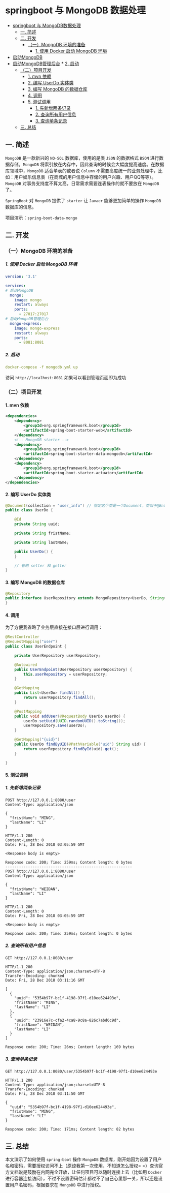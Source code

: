 # springboot 与 MongoDB 数据处理

* [springboot 与 MongoDB数据处理](#springboot-与-mongodb数据处理)
  * [一. 简述](#一-简述)
  * [二. 开发](#二-开发)
    * [（一）MongoDB 环境的准备](#（一）mongodb-环境的准备)
        * [1. 使用 Docker 启动 MongoDB 环境](#1-使用-docker-启动-mongodb-环境)
* [启动MongoDB](#启动mongodb)
* [启动MongoDB管理后台](#启动mongodb管理后台)
        * [2. 启动](#2-启动)
    * [（二）项目开发](#（二）项目开发)
      * [1. mvn 依赖](#1-mvn-依赖)
      * [2. 编写 UserDo 实体类](#2-编写-userdo-实体类)
      * [3. 编写 MongoDB 的数据仓库](#3-编写-mongodb-的数据仓库)
      * [4. 调用](#4-调用)
      * [5. 测试调用](#5-测试调用)
        * [1. 先新增两条记录](#1-先新增两条记录)
        * [2. 查询所有用户信息](#2-查询所有用户信息)
        * [3. 查询单条记录](#3-查询单条记录)
  * [三. 总结](#三-总结)



## 一. 简述

`MongoDB` 是一款新兴的 `NO-SQL` 数据库，使用的是类 `JSON` 的数据格式 `BSON` 进行数据存储。`MongoDB` 将索引放在内存中，因此查询的时候会大幅度提高速度。在数据库领域中，`MongoDB` 适合单表的或者说 `Column` 不需要高度统一的业务处理中，比如：用户娱乐信息表（在商城的用户信息中存储的用户兴趣、用户QQ等等）。`MongoDB` 对事务支持度不算太高，日常需求需要连表操作的就不要放在 `MongoDB` 了。

`SpringBoot` 对 `MongoDB` 提供了 `starter` 让 `Javaer` 能够更加简单的操作 `MongoDB` 数据库的信息。

项目演示：`spring-boot-data-mongo`

## 二. 开发

### （一）MongoDB 环境的准备

##### 1. 使用 Docker 启动 MongoDB 环境

```yaml
version: '3.1'

services:
# 启动MongoDB
  mongo:
    image: mongo
    restart: always
    ports:
      - 27017:27017
# 启动MongoDB管理后台
  mongo-express:
    image: mongo-express
    restart: always
    ports:
      - 8081:8081
```

##### 2. 启动

```yaml
docker-compose -f mongodb.yml up
```

访问 `http://localhost:8081` 如果可以看到管理页面即为成功

### （二）项目开发

#### 1. mvn 依赖

```xml
<dependencies>
    <dependency>
        <groupId>org.springframework.boot</groupId>
        <artifactId>spring-boot-starter-web</artifactId>
    </dependency>
    <!-- MongoDB starter -->
    <dependency>
        <groupId>org.springframework.boot</groupId>
        <artifactId>spring-boot-starter-data-mongodb</artifactId>
    </dependency>
    <dependency>
        <groupId>org.springframework.boot</groupId>
        <artifactId>spring-boot-starter-actuator</artifactId>
    </dependency>
</dependencies>
```

#### 2. 编写 UserDo 实体类

```java
@Document(collection = "user_info") // 指定这个类是一个Document，类似于@Entity，可以在注解中指定 collection (MySQL 中的 Table)
public class UserDo {

    @Id
    private String uuid;

    private String fristName;

    private String lastName;

    public UserDo() {
    }

    // 省略 setter 和 getter
}
```

#### 3. 编写 MongoDB 的数据仓库

```java
@Repository
public interface UserRepository extends MongoRepository<UserDo, String> { // 继承 跟 JpaRepository 一样的用法
}
```

#### 4. 调用

为了方便我省略了业务层直接在接口层进行调用：

```java
@RestController
@RequestMapping("user")
public class UserEndpoint {

    private UserRepository userRepository;

    @Autowired
    public UserEndpoint(UserRepository userRepository) {
        this.userRepository = userRepository;
    }

    @GetMapping
    public List<UserDo> findAll() {
        return userRepository.findAll();
    }

    @PostMapping
    public void addUser(@RequestBody UserDo userDo) {
        userDo.setUuid(UUID.randomUUID().toString());
        userRepository.save(userDo);
    }

    @GetMapping("{uid}")
    public UserDo findByUID(@PathVariable("uid") String uid) {
        return userRepository.findById(uid).get();
    }

}
```

#### 5. 测试调用

##### 1. 先新增两条记录

```
POST http://127.0.0.1:8080/user
Content-Type: application/json

{
  "fristName": "MING",
  "lastName": "LI"
}

HTTP/1.1 200 
Content-Length: 0
Date: Fri, 28 Dec 2018 03:05:59 GMT

<Response body is empty>

Response code: 200; Time: 259ms; Content length: 0 bytes
--------------------------------------------------------
POST http://127.0.0.1:8080/user
Content-Type: application/json

{
  "fristName": "WEIDAN",
  "lastName": "LI"
}

HTTP/1.1 200 
Content-Length: 0
Date: Fri, 28 Dec 2018 03:05:59 GMT

<Response body is empty>

Response code: 200; Time: 259ms; Content length: 0 bytes

```

##### 2. 查询所有用户信息

```
GET http://127.0.0.1:8080/user

HTTP/1.1 200 
Content-Type: application/json;charset=UTF-8
Transfer-Encoding: chunked
Date: Fri, 28 Dec 2018 03:11:16 GMT

[
  {
    "uuid": "5354b97f-bc1f-4198-97f1-d10ee624493e",
    "fristName": "MING",
    "lastName": "LI"
  },
  {
    "uuid": "23916e7c-cfa2-4ca8-9c8a-826c7abd6c9d",
    "fristName": "WEIDAN",
    "lastName": "LI"
  }
]

Response code: 200; Time: 26ms; Content length: 169 bytes
```

##### 3. 查询单条记录

```
GET http://127.0.0.1:8080/user/5354b97f-bc1f-4198-97f1-d10ee624493e

HTTP/1.1 200 
Content-Type: application/json;charset=UTF-8
Transfer-Encoding: chunked
Date: Fri, 28 Dec 2018 03:11:50 GMT

{
  "uuid": "5354b97f-bc1f-4198-97f1-d10ee624493e",
  "fristName": "MING",
  "lastName": "LI"
}

Response code: 200; Time: 171ms; Content length: 82 bytes
```

## 三. 总结

本文演示了如何使用 `spring-boot` 操作 `MongoDB` 数据库，刚开始因为设置了用户名和密码，需要授权访问不上（原谅我第一次使用，不知道怎么授权= =）查询官方文档说是鼓励在内网完全开放，让任何项目可以随时连接上去（比如用 `Docker` 进行容器连接访问），不过不设置密码估计都过不了自己心里那一关，所以还是设置用户名密码，根据要求在 `MongoDB` 中进行授权。

























